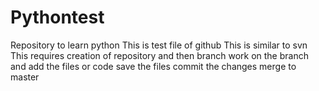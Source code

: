 # Pythontest
Repository to learn python
This is test file of github
This is similar to svn
This requires creation of repository and then branch
work on the branch and add the files or code
save the files 
commit the changes 
merge to master
